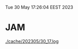 Tue 30 May 17:26:04 EEST 2023
# JAM
<a href='./cache/202305/30_17.log'>./cache/202305/30_17.log</a>
